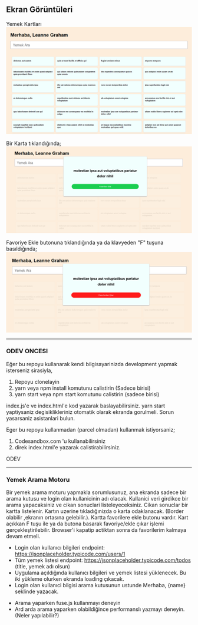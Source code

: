 ## Ekran Görüntüleri
Yemek Kartları
<img src="images/food-cards.PNG">

Bir Karta tıklandığında;
<img src="images/click-food-card-item.PNG">

Favoriye Ekle butonuna tıklandığında ya da klavyeden "F" tuşuna basıldığında;
<img src="images/click-fav-button-or-f-press.PNG">

-----  

### ODEV ONCESI
Eğer bu repoyu kullanarak kendi bilgisayarinizda development yapmak isterseniz sirasiyla,
1) Repoyu clonelayin
2) yarn veya npm install komutunu calistirin (Sadece birisi)
3) yarn start veya npm start komutunu calistirin (sadece birisi)

index.js'e ve index.html'e kod yazarak baslayabilirsiniz. yarn start yaptiysaniz degisiklikleriniz otomatik olarak ekranda gorulmeli. Sorun yasarsaniz asistanlari bulun.

Eger bu repoyu kullanmadan (parcel olmadan) kullanmak istiyorsaniz;

1) Codesandbox.com 'u kullanabilirsiniz
2) direk index.html'e yazarak calistirabilirsiniz.


ODEV

----- 
### Yemek Arama Motoru

Bir yemek arama moturu yapmakla sorumlusunuz, ana ekranda sadece bir arama kutusu ve login olan kullanicinin adı olacak. 
Kullanici veri girdikce bir arama yapacaksiniz ve cikan sonuclari listeleyeceksiniz.
Cikan sonuclar bir kartta listelenir. Kartın uzerine tıkladığınizda o karta odaklanacak. (Border olabilir ,ekranın ortasına gelebilir.). Kartta favorilere ekle butonu vardır. Kart açıkkan F tuşu ile ya da butona basarak favoriye/ekle çıkar işlemi gerçekleştirilebilir. Browser'i kapatip actiktan sonra da favorilerim kalmaya devam etmeli.


- Login olan kullanıcı bilgileri endpoint: https://jsonplaceholder.typicode.com/users/1
- Tüm yemek listesi endpoint: https://jsonplaceholder.typicode.com/todos (title, yemek adı olsun)
- Uygulama açıldığında kullanıcı bilgileri ve yemek listesi yüklenecek. Bu iki yükleme olurken ekranda loading  çıkacak.
- Login olan kullanıci bilgisi arama kutusunun ustunde Merhaba, {name} seklinde yazacak.
+ Arama yaparken fuse.js kullanmayı deneyin
+ Ard arda arama yaparken olabildiğince performanslı yazmayı deneyin. (Neler yapılabilir?)
